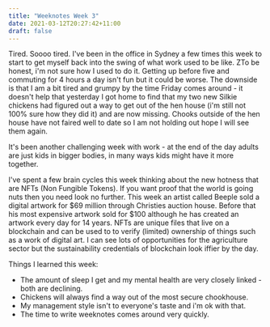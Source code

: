 ```yaml
---
title: "Weeknotes Week 3"
date: 2021-03-12T20:27:42+11:00
draft: false
---
```


Tired. Soooo tired. I've been in the office in Sydney a few times this week to start to get myself back into the swing of what work used to be like. ZTo be honest, i'm not sure how I used to do it. Getting up before five and commuting for 4 hours a day isn't fun but it could be worse. The downside is that I am a bit tired and grumpy by the time Friday comes around - it doesn't help that yesterday I got home to find that my two new Silkie chickens had figured out a way to get out of the hen house (i'm still not 100% sure how they did it) and are now missing. Chooks outside of the hen house have not faired well to date so I am not holding out hope I will see them again.

It's been another challenging week with work - at the end of the day adults are just kids in bigger bodies, in many ways kids might have it more together.

I've spent a few brain cycles this week thinking about the new hotness that are NFTs (Non Fungible Tokens). If you want proof that the world is going nuts then you need look no further. This week an artist called Beeple sold a digital artwork for $69 million through Christies auction house. Before that his most expensive artwork sold for $100 although he has created an artwork every day for 14 years. NFTs are unique files that live on a blockchain and can be used to to verify (limited) ownership of things such as a work of digital art. I can see lots of opportunities for the agriculture sector but the sustainability credentials of blockchain look iffier by the day.

Things I learned this week:

* The amount of sleep I get and my mental health are very closely linked - both are declining. 
* Chickens will always find a way out of the most secure chookhouse.
* My management style isn't to everyone's taste and i'm ok with that.
* The time to write weeknotes comes around very quickly.
